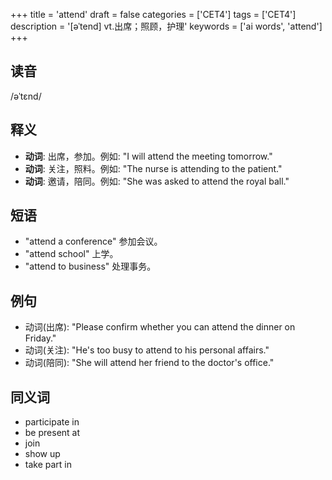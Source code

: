 +++
title = 'attend'
draft = false
categories = ['CET4']
tags = ['CET4']
description = '[əˈtend] vt.出席；照顾，护理'
keywords = ['ai words', 'attend']
+++

## 读音
/əˈtɛnd/

## 释义
- **动词**: 出席，参加。例如: "I will attend the meeting tomorrow."
- **动词**: 关注，照料。例如: "The nurse is attending to the patient."
- **动词**: 邀请，陪同。例如: "She was asked to attend the royal ball."

## 短语
- "attend a conference" 参加会议。
- "attend school" 上学。
- "attend to business" 处理事务。

## 例句
- 动词(出席): "Please confirm whether you can attend the dinner on Friday."
- 动词(关注): "He's too busy to attend to his personal affairs."
- 动词(陪同): "She will attend her friend to the doctor's office."

## 同义词
- participate in
- be present at
- join
- show up
- take part in
